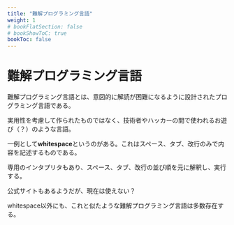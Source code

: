 ```yaml
---
title: "難解プログラミング言語"
weight: 1
# bookFlatSection: false
# bookShowToC: true
bookToc: false
---
```


# 難解プログラミング言語

難解プログラミング言語とは、意図的に解読が困難になるように設計されたプログラミング言語である。

実用性を考慮して作られたものではなく、技術者やハッカーの間で使われるお遊び（？）のような言語。

一例として**whitespace**というのがある。これはスペース、タブ、改行のみで内容を記述するものである。

専用のインタプリタもあり、スペース、タブ、改行の並び順を元に解釈し、実行する。

公式サイトもあるようだが、現在は使えない？

whitespace以外にも、これと似たような難解プログラミング言語は多数存在する。

